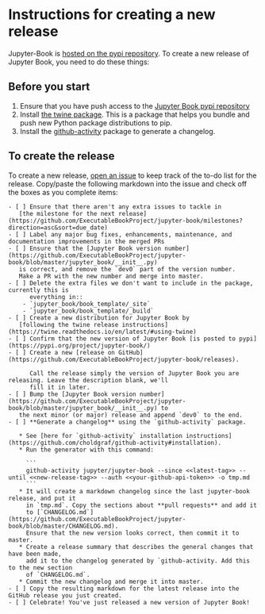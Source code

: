 # Instructions for creating a new release

Jupyter-Book is [hosted on the pypi repository](https://pypi.org/project/jupyter-book/).
To create a new release of Jupyter Book, you need to do these things:

## Before you start

1. Ensure that you have push access to the [Jupyter Book pypi repository](https://pypi.org/project/jupyter-book/)
2. Install [the twine package](https://twine.readthedocs.io/en/latest/). This is a package that helps you
   bundle and push new Python package distributions to pip.
3. Install the [github-activity](https://github.com/choldgraf/github-activity) package to generate a changelog.

## To create the release

To create a new release, [open an issue](https://github.com/ExecutableBookProject/jupyter-book/issues/new) to keep
track of the to-do list for the release. Copy/paste the following markdown into the issue
and check off the boxes as you complete items:


```
- [ ] Ensure that there aren't any extra issues to tackle in
   [the milestone for the next release](https://github.com/ExecutableBookProject/jupyter-book/milestones?direction=asc&sort=due_date)
- [ ] Label any major bug fixes, enhancements, maintenance, and documentation improvements in the merged PRs
- [ ] Ensure that the [Jupyter Book version number](https://github.com/ExecutableBookProject/jupyter-book/blob/master/jupyter_book/__init__.py)
   is correct, and remove the `dev0` part of the version number.
   Make a PR with the new number and merge into master.
- [ ] Delete the extra files we don't want to include in the package, currently this is
      everything in::
    - `jupyter_book/book_template/_site`
    - `jupyter_book/book_template/_build`
- [ ] Create a new distribution for Jupyter Book by
   [following the twine release instructions](https://twine.readthedocs.io/en/latest/#using-twine)
- [ ] Confirm that the new version of Jupyter Book [is posted to pypi](https://pypi.org/project/jupyter-book/)
- [ ] Create a new [release on GitHub](https://github.com/ExecutableBookProject/jupyter-book/releases).

      Call the release simply the version of Jupyter Book you are releasing. Leave the description blank, we'll
      fill it in later.
- [ ] Bump the [Jupyter Book version number](https://github.com/ExecutableBookProject/jupyter-book/blob/master/jupyter_book/__init__.py) to
   the next minor (or major) release and append `dev0` to the end.
- [ ] **Generate a changelog** using the `github-activity` package.

   * See [here for `github-activity` installation instructions](https://github.com/choldgraf/github-activity#installation).
   * Run the generator with this command:

     ```
     github-activity jupyter/jupyter-book --since <<latest-tag>> --until <<new-release-tag>> --auth <<your-github-api-token>> -o tmp.md
     ```
   * It will create a markdown changelog since the last jupyter-book release, and put it
     in `tmp.md`. Copy the sections about **pull requests** and add it
     to [`CHANGELOG.md`](https://github.com/ExecutableBookProject/jupyter-book/blob/master/CHANGELOG.md).
     Ensure that the new version looks correct, then commit it to master.
   * Create a release summary that describes the general changes that have been made,
     add it to the changelog generated by `github-activity. Add this to the new section
     of `CHANGELOG.md`.
   * Commit the new changelog and merge it into master.
- [ ] Copy the resulting markdown for the latest release into the GitHub release you just created.
- [ ] Celebrate! You've just released a new version of Jupyter Book!
```